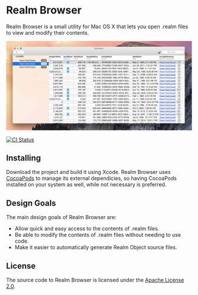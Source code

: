 # Realm Browser
Realm Browser is a small utility for Mac OS X that lets you open .realm files to view and modify their contents.

![Realm Browser](screenshot.jpg)

[![CI Status](http://img.shields.io/travis/realm/realm-browser-osx.svg?style=flat)](http://api.travis-ci.org/realm/realm-browser-osx.svg)

## Installing
Download the project and build it using Xcode. Realm Browser uses [CocoaPods](https://cocoapods.org) to manage its external dependicies, so having CocoaPods installed on your system as well, while not necessary is preferred.

## Design Goals
The main design goals of Realm Browser are:
* Allow quick and easy access to the contents of .realm files.
* Be able to modify the contents of .realm files without needing to use code.
* Make it easier to automatically generate Realm Object source files.

## License
The source code to Realm Browser is licensed under the [Apache License 2.0](http://www.apache.org/licenses/LICENSE-2.0).
